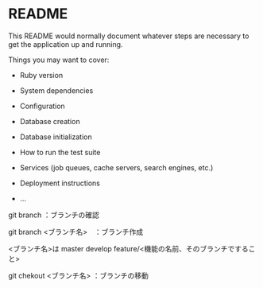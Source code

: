 # README

This README would normally document whatever steps are necessary to get the
application up and running.

Things you may want to cover:

* Ruby version

* System dependencies

* Configuration

* Database creation

* Database initialization

* How to run the test suite

* Services (job queues, cache servers, search engines, etc.)

* Deployment instructions

* ...

git branch  ：ブランチの確認

git branch <ブランチ名>　：ブランチ作成

<ブランチ名>は
master
develop
feature/<機能の名前、そのブランチですること>

git chekout <ブランチ名>  ：ブランチの移動

